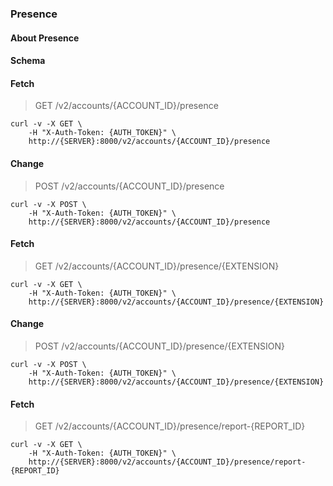 ### Presence

#### About Presence

#### Schema



#### Fetch

> GET /v2/accounts/{ACCOUNT_ID}/presence

```shell
curl -v -X GET \
    -H "X-Auth-Token: {AUTH_TOKEN}" \
    http://{SERVER}:8000/v2/accounts/{ACCOUNT_ID}/presence
```

#### Change

> POST /v2/accounts/{ACCOUNT_ID}/presence

```shell
curl -v -X POST \
    -H "X-Auth-Token: {AUTH_TOKEN}" \
    http://{SERVER}:8000/v2/accounts/{ACCOUNT_ID}/presence
```

#### Fetch

> GET /v2/accounts/{ACCOUNT_ID}/presence/{EXTENSION}

```shell
curl -v -X GET \
    -H "X-Auth-Token: {AUTH_TOKEN}" \
    http://{SERVER}:8000/v2/accounts/{ACCOUNT_ID}/presence/{EXTENSION}
```

#### Change

> POST /v2/accounts/{ACCOUNT_ID}/presence/{EXTENSION}

```shell
curl -v -X POST \
    -H "X-Auth-Token: {AUTH_TOKEN}" \
    http://{SERVER}:8000/v2/accounts/{ACCOUNT_ID}/presence/{EXTENSION}
```

#### Fetch

> GET /v2/accounts/{ACCOUNT_ID}/presence/report-{REPORT_ID}

```shell
curl -v -X GET \
    -H "X-Auth-Token: {AUTH_TOKEN}" \
    http://{SERVER}:8000/v2/accounts/{ACCOUNT_ID}/presence/report-{REPORT_ID}
```

